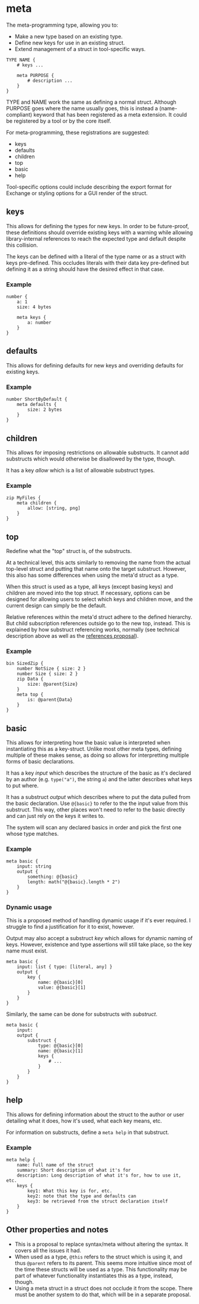 # meta #
The meta-programming type, allowing you to:

* Make a new type based on an existing type.
* Define new keys for use in an existing struct.
* Extend management of a struct in tool-specific ways.

```mprl
TYPE NAME {
    # keys ...

    meta PURPOSE {
        # description ...
    }
}
```

TYPE and NAME work the same as defining a normal struct. Although PURPOSE goes where the name usually goes, this is instead a (name-compliant) keyword that has been registered as a meta extension. It could be registered by a tool or by the core itself.

For meta-programming, these registrations are suggested:

* keys
* defaults
* children
* top
* basic
* help

Tool-specific options could include describing the export format for Exchange or styling options for a GUI render of the struct.

## keys ##

This allows for defining the types for new keys. In order to be future-proof, these definitions should override existing keys with a warning while allowing library-internal references to reach the expected type and default despite this collision.

The keys can be defined with a literal of the type name or as a struct with keys pre-defined. This occludes literals with their data key pre-defined but defining it as a string should have the desired effect in that case.

### Example ###

```mprl
number {
    a: 1
    size: 4 bytes

    meta keys {
        a: number
    }
}
```

## defaults ##

This allows for defining defaults for new keys and overriding defaults for existing keys.

### Example ###

```mprl
number ShortByDefault {
    meta defaults {
        size: 2 bytes
    }
}
```

## children ##

This allows for imposing restrictions on allowable substructs. It cannot add substructs which would otherwise be disallowed by the type, though.

It has a key _allow_ which is a list of allowable substruct types.

### Example ###

```mprl
zip MyFiles {
    meta children {
        allow: [string, png]
    }
}
```

## top ##

Redefine what the "top" struct is, of the substructs.

At a technical level, this acts similarly to removing the name from the actual top-level struct and putting that name onto the target substruct. However, this also has some differences when using the meta'd struct as a type.

When this struct is used as a type, all keys (except basing keys) and children are moved into the top struct. If necessary, options can be designed for allowing users to select which keys and children move, and the current design can simply be the default.

Relative references within the meta'd struct adhere to the defined hierarchy. But child subscription references outside go to the new top, instead. This is explained by how substruct referencing works, normally (see technical description above as well as the [references proposal](/syntax/references.md)).

### Example ###

```mprl
bin SizedZip {
    number NotSize { size: 2 }
    number Size { size: 2 }
    zip Data {
        size: @parent{Size}
    }
    meta top {
        is: @parent{Data}
    }
}
```

## basic ##

This allows for interpreting how the basic value is interpreted when instantiating this as a key-struct. Unlike most other meta types, defining multiple of these makes sense, as doing so allows for interpretting multiple forms of basic declarations.

It has a key _input_ which describes the structure of the basic as it's declared by an author (e.g. `type("a")`, the string `a`) and the latter describes what keys to put where.

It has a substruct _output_ which describes where to put the data pulled from the basic declaration. Use `@{basic}` to refer to the the input value from this substruct. This way, other places won't need to refer to the basic directly and can just rely on the keys it writes to. 

The system will scan any declared basics in order and pick the first one whose type matches.

### Example ###

```mprl
meta basic {
    input: string
    output {
        something: @{basic}
        length: math("@{basic}.length * 2")
    }
}
```

### Dynamic usage ###

This is a proposed method of handling dynamic usage if it's ever required. I struggle to find a justification for it to exist, however.

Output may also accept a substruct _key_ which allows for dynamic naming of keys. However, existence and type assertions will still take place, so the key name must exist.

```mprl
meta basic {
    input: list { type: [literal, any] }
    output {
        key {
            name: @{basic}[0]
            value: @{basic}[1]
        }
    }
}
```

Similarly, the same can be done for substructs with _substruct_.

```mprl
meta basic {
    input:
    output {
        substruct {
            type: @{basic}[0]
            name: @{basic}[1]
            keys {
                # ...
            }
        }
    }
}
```

## help ##

This allows for defining information about the struct to the author or user detailing what it does, how it's used, what each key means, etc.

For information on substructs, define a `meta help` in that substruct.

### Example ###

```mprl
meta help {
    name: Full name of the struct
    summary: Short description of what it's for
    description: Long description of what it's for, how to use it, etc.
    keys {
        key1: What this key is for, etc.
        key2: note that the type and defaults can
        key3: be retrieved from the struct declaration itself
    }
}
```

## Other properties and notes ##

* This is a proposal to replace syntax/meta without altering the syntax. It covers all the issues it had.
* When used as a type, `@this` refers to the struct which is using it, and thus `@parent` refers to its parent. This seems more intuitive since most of the time these structs will be used as a type. This functionality may be part of whatever functionality instantiates this as a type, instead, though.
* Using a meta struct in a struct does not occlude it from the scope. There must be another system to do that, which will be in a separate proposal.
